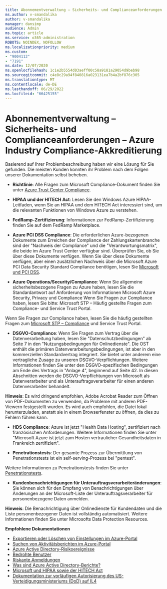 ```yaml
---
title: Abonnementverwaltung – Sicherheits- und Complianceanforderungen – Azure Industry Compliance-Akkreditierung
ms.author: v-smandalika
author: v-smandalika
manager: dansimp
audience: Admin
ms.topic: article
ms.service: o365-administration
ROBOTS: NOINDEX, NOFOLLOW
ms.localizationpriority: medium
ms.custom:
- "9004112"
- "7191"
ms.date: 12/07/2020
ms.openlocfilehash: 1c1e2b5554d03aeff00c58a9181a29054d9beb98
ms.sourcegitcommit: c4e8c29a94f840816a023131ea7b4a2bf876c305
ms.translationtype: MT
ms.contentlocale: de-DE
ms.lasthandoff: 06/29/2022
ms.locfileid: "66425155"
---
```

# <a name="subscription-management---security-and-compliance-requests---azure-industry-compliance-accreditation"></a>Abonnementverwaltung – Sicherheits- und Complianceanforderungen – Azure Industry Compliance-Akkreditierung

Basierend auf Ihrer Problembeschreibung haben wir eine Lösung für Sie gefunden. Die meisten Kunden konnten ihr Problem nach dem Folgen unserer Dokumentation selbst beheben.

- **Richtlinie**: Alle Fragen zum Microsoft Compliance-Dokument finden Sie unter [Azure Trust Center Compliance](https://docs.microsoft.com/compliance/regulatory/offering-SOC).

- **HIPAA und der HITECH Act**: Lesen Sie den Windows Azure HIPAA-Leitfaden, wenn Sie an HIPAA und dem HITECH Act interessiert sind, um die relevanten Funktionen von Windows Azure zu verstehen.

- **FedRamp-Zertifizierung**: Informationen zur FedRamp-Zertifizierung finden Sie auf dem FedRamp Marketplace.

- **Azure PCI DSS Compliance**: Die erforderlichen Azure-bezogenen Dokumente zum Erreichen der Compliance der Zahlungskartenbranche sind der "Nachweis der Compliance" und die "Verantwortungsmatrix", die beide im Azure Trust Center verfügbar sind. Überprüfen Sie, ob Sie über diese Dokumente verfügen. Wenn Sie über diese Dokumente verfügen, aber einen zusätzlichen Nachweis über die Microsoft Azure PCI Data Security Standard Compliance benötigen, lesen Sie [Microsoft und PCI DSS](https://docs.microsoft.com/compliance/regulatory/offering-PCI-DSS).

- **Azure Operations/Security/Compliance**: Wenn Sie allgemeine sicherheitsbezogene Fragen zu Azure haben, lesen Sie die Standardantwort auf Anforderung von Informationen Microsoft Azure Security, Privacy und Compliance Wenn Sie Fragen zur Compliance haben, lesen Sie bitte: Microsoft STP – Häufig gestellte Fragen zum Compliance- und Service Trust Portal.

Wenn Sie Fragen zur Compliance haben, lesen Sie die häufig gestellten Fragen zum [Microsoft STP – Compliance](https://www.microsoft.com/trust-center/compliance/compliance-overview) und Service Trust Portal.

- **DSGVO-Compliance**: Wenn Sie Fragen zum Vertrag über die Datenverarbeitung haben, lesen Sie "Datenschutzbedingungen" ab Seite 7 in den "Nutzungsbedingungen für Onlinedienste". Die OST enthält die primären Datenverarbeitungsbedingungen, ist aber in den kommerziellen Standardvertrag integriert. Sie bietet unter anderem eine vertragliche Zusage zu unseren DSGVO-Verpflichtungen. Weitere Informationen finden Sie unter den DSGVO-spezifischen Bedingungen am Ende des Vertrags in "Anlage 4", beginnend auf Seite 42. In diesen Abschnitten werden die DSGVO-Verpflichtungen von Microsoft als Datenverarbeiter und als Unterauftragsverarbeiter für einen anderen Datenverarbeiter behandelt.

**Hinweis**: Es wird dringend empfohlen, Adobe Acrobat Reader zum Öffnen von PDF-Dokumenten zu verwenden, da Probleme mit anderen PDF-Viewern festgestellt wurden. Es wird auch empfohlen, die Datei lokal herunterzuladen, anstatt sie in einem Browserfenster zu öffnen, da dies zu Fehlern führen kann.

- **HDS Compliance**: Azure ist jetzt "Health Data Hosting", zertifiziert nach französischen Anforderungen. Weitere Informationen finden Sie unter "Microsoft Azure ist jetzt zum Hosten vertraulicher Gesundheitsdaten in Frankreich zertifiziert".

- **Penetrationstests**: Der gesamte Prozess zur Übermittlung von Penetrationstests ist ein self-serving-Prozess bei "pentest".

Weitere Informationen zu Penetrationstests finden Sie unter [Penetrationstests](https://docs.microsoft.com/azure/security/fundamentals/pen-testing).

- **Kundenbenachrichtigungen für Unterauftragsverarbeiteränderungen**: Sie können sich für den Empfang von Benachrichtigungen über Änderungen an der Microsoft-Liste der Unterauftragsverarbeiter für personenbezogene Daten anmelden.

**Hinweis**: Die Benachrichtigung über Onlinedienste für Kundendaten und die Liste personenbezogener Daten ist vollständig automatisiert. Weitere Informationen finden Sie unter Microsofts Data Protection Resources.

**Empfohlene Dokumentationen**

- [Exportieren oder Löschen von Einstellungen im Azure-Portal](https://docs.microsoft.com/azure/azure-portal/set-preferences)
- [Suchen von Aktivitätsberichten im Azure-Portal](https://docs.microsoft.com/azure/active-directory/reports-monitoring/howto-find-activity-reports)
- [Azure Active Directory-Risikoereignisse](https://docs.microsoft.com/azure/active-directory/identity-protection/overview-identity-protection)
- [Bedrohte Benutzer](https://docs.microsoft.com/azure/active-directory/identity-protection/overview-identity-protection)
- [Riskante Anmeldungen](https://docs.microsoft.com/azure/active-directory/identity-protection/overview-identity-protection)
- [Was sind Azure Active Directory-Berichte?](https://docs.microsoft.com/azure/active-directory/reports-monitoring/overview-reports)
- [Microsoft und HIPAA sowie der HITECH Act](https://docs.microsoft.com/compliance/regulatory/offering-hipaa-hitech)
- [Dokumentation zur vorläufigen Autorisierung des US-Verteidigungsministeriums (DoD) auf IL4](https://docs.microsoft.com/compliance/regulatory/offering-DoD-DISA-L2-L4-L5)













